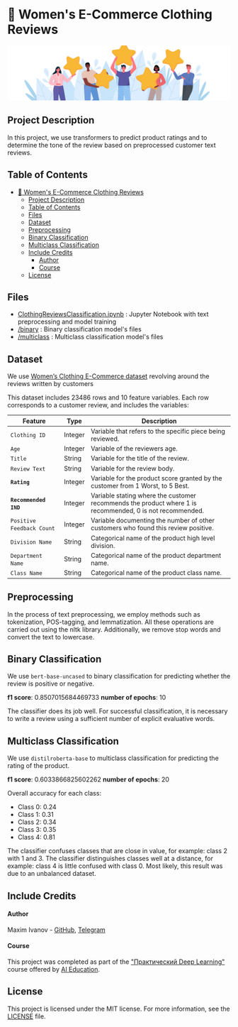 # 🛒 Women's E-Commerce Clothing Reviews
![img](https://github.com/moxeeem/ClothingReviews/blob/main/img/img.jpg)

## Project Description

In this project, we use transformers to predict product ratings and to determine the tone of the review based on preprocessed customer text reviews.


## Table of Contents

- [🛒 Women's E-Commerce Clothing Reviews](#-womens-e-commerce-clothing-reviews)
  - [Project Description](#project-description)
  - [Table of Contents](#table-of-contents)
  - [Files](#files)
  - [Dataset](#dataset)
  - [Preprocessing](#preprocessing)
  - [Binary Classification](#binary-classification)
  - [Multiclass Classification](#multiclass-classification)
  - [Include Credits](#include-credits)
      - [Author](#author)
      - [Course](#course)
  - [License](#license)

## Files
- [ClothingReviewsClassification.ipynb](https://github.com/moxeeem/ClothingReviews/blob/main/ClothingReviewsClassification.ipynb) : Jupyter Notebook with text preprocessing and model training
- [/binary](https://github.com/moxeeem/ClothingReviews/tree/main/binary) : Binary classification model's files
- [/multiclass](https://github.com/moxeeem/ClothingReviews/tree/main/multiclass) : Multiclass classification model's files

## Dataset
We use [Women’s Clothing E-Commerce dataset](https://www.kaggle.com/datasets/nicapotato/womens-ecommerce-clothing-reviews) revolving around the reviews written by customers

This dataset includes 23486 rows and 10 feature variables. Each row corresponds to a customer review, and includes the variables:

|Feature|Type|Description|
|---|---|---|
|`Clothing ID`|Integer|Variable that refers to the specific piece being reviewed.|
|`Age`|Integer|Variable of the reviewers age.|
|`Title`|String|Variable for the title of the review.|
|`Review Text`|String|Variable for the review body.|
|**`Rating`**|Integer|Variable for the product score granted by the customer from 1 Worst, to 5 Best.|
|**`Recommended IND`**|Integer|Variable stating where the customer recommends the product where 1 is recommended, 0 is not recommended.|
|`Positive Feedback Count`|Integer|Variable documenting the number of other customers who found this review positive.|
|`Division Name`|String|Categorical name of the product high level division.|
|`Department Name`|String|Categorical name of the product department name.|
|`Class Name`|String|Categorical name of the product class name.


## Preprocessing

In the process of text preprocessing, we employ methods such as tokenization, POS-tagging, and lemmatization. All these operations are carried out using the nltk library. Additionally, we remove stop words and convert the text to lowercase. 

## Binary Classification

We use  `bert-base-uncased` to binary classification for predicting whether the review is positive or negative.

**f1 score**: 0.8507015684469733 
**number of epochs**: 10

The classifier does its job well. For successful classification, it is necessary to write a review using a sufficient number of explicit evaluative words.


## Multiclass Classification

We use `distilroberta-base` to multiclass classification for predicting the rating of the product.

**f1 score**: 0.6033866825602262
**number of epochs**: 20

Overall accuracy for each class:
- Class 0: 0.24
- Class 1: 0.31
- Class 2: 0.34
- Class 3: 0.35
- Class 4: 0.81

The classifier confuses classes that are close in value, for example: class 2 with 1 and 3.
The classifier distinguishes classes well at a distance, for example: class 4 is little confused with class 0.
Most likely, this result was due to an unbalanced dataset.

## Include Credits

#### Author
Maxim Ivanov - [GitHub](https://github.com/moxeeem), [Telegram](https://t.me/fwznn_ql1d_8)

#### Course

This project was completed as part of the ["Практический Deep Learning"](https://stepik.org/course/179805) course offered by [AI Education](https://stepik.org/users/628121134).


## License
This project is licensed under the MIT license. For more information, see the [LICENSE](/LICENSE) file.

